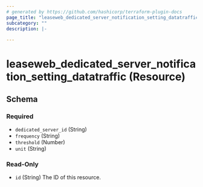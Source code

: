 ```yaml
---
# generated by https://github.com/hashicorp/terraform-plugin-docs
page_title: "leaseweb_dedicated_server_notification_setting_datatraffic Resource - terraform-provider-leaseweb"
subcategory: ""
description: |-
  
---
```


# leaseweb_dedicated_server_notification_setting_datatraffic (Resource)





<!-- schema generated by tfplugindocs -->
## Schema

### Required

- `dedicated_server_id` (String)
- `frequency` (String)
- `threshold` (Number)
- `unit` (String)

### Read-Only

- `id` (String) The ID of this resource.


